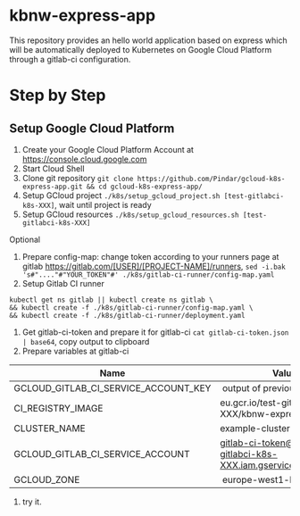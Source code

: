 # kbnw-express-app

This repository provides an hello world application based on express which will be automatically deployed to Kubernetes on Google Cloud Platform through a gitlab-ci configuration.

# Step by Step

## Setup Google Cloud Platform

1. Create your Google Cloud Platform Account at https://console.cloud.google.com
1. Start Cloud Shell
1. Clone git repository `git clone https://github.com/Pindar/gcloud-k8s-express-app.git && cd gcloud-k8s-express-app/`
1. Setup GCloud project `./k8s/setup_gcloud_project.sh [test-gitlabci-k8s-XXX]`, wait until project is ready
1. Setup GCloud resources `./k8s/setup_gcloud_resources.sh [test-gitlabci-k8s-XXX]`

Optional

1. Prepare config-map: change token according to your runners page at gitlab https://gitlab.com/[USER]/[PROJECT-NAME]/runners, `sed -i.bak 's#"...."#"YOUR_TOKEN"#' ./k8s/gitlab-ci-runner/config-map.yaml`
1. Setup Gitlab CI runner
```
kubectl get ns gitlab || kubectl create ns gitlab \
&& kubectl create -f ./k8s/gitlab-ci-runner/config-map.yaml \
&& kubectl create -f ./k8s/gitlab-ci-runner/deployment.yaml
```

1. Get gitlab-ci-token and prepare it for gitlab-ci `cat gitlab-ci-token.json | base64`, copy output to clipboard
1. Prepare variables at gitlab-ci

| Name                                 | Value                                                         |
|--------------------------------------|---------------------------------------------------------------|
| GCLOUD_GITLAB_CI_SERVICE_ACCOUNT_KEY | output of previous step                                       |
| CI_REGISTRY_IMAGE                    | eu.gcr.io/test-gitlabci-k8s-XXX/kbnw-express-app              | 
| CLUSTER_NAME                         | example-cluster                                               |
| GCLOUD_GITLAB_CI_SERVICE_ACCOUNT     | gitlab-ci-token@test-gitlabci-k8s-XXX.iam.gserviceaccount.com |
| GCLOUD_ZONE                          | europe-west1-b                                                |

1. try it.
